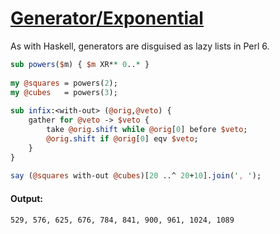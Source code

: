 [1]: https://rosettacode.org/wiki/Generator/Exponential

# [Generator/Exponential][1]

As with Haskell, generators are disguised as lazy lists in Perl&#160;6.

```perl
sub powers($m) { $m XR** 0..* }
 
my @squares = powers(2);
my @cubes   = powers(3);
 
sub infix:<with-out> (@orig,@veto) {
    gather for @veto -> $veto {
        take @orig.shift while @orig[0] before $veto;
        @orig.shift if @orig[0] eqv $veto;
    }
}
 
say (@squares with-out @cubes)[20 ..^ 20+10].join(', ');
```

#### Output:
```
529, 576, 625, 676, 784, 841, 900, 961, 1024, 1089
```